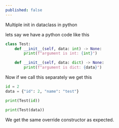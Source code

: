 ```yaml
---
published: false
---
```

Multiple init in dataclass in python

lets say we have a python code like this

```python
class Test:
    def __init__(self, data: int) -> None:
        print(f"argument is int: {int}")

    def __init__(self, data: dict) -> None:
        print(f"argument is dict: {data}")

```

Now if we call this separately we get this

```python
id = 2
data = {"id": 2, "name": "test"}

print(Test(id))

print(Test(data))
```

We get the same override constructor as expected.